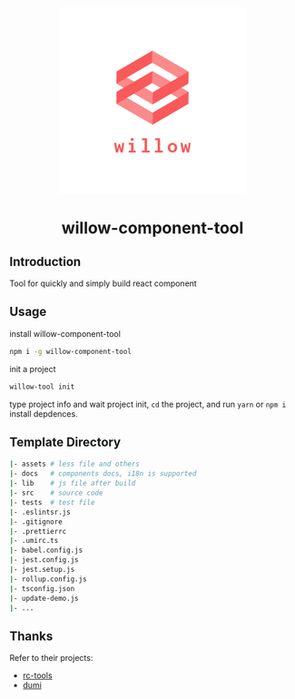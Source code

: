 <p align="center"><img src="https://raw.githubusercontent.com/kavience/willow-component-template/master/public/assets/logo.png?raw=true" /></p>
<h1 align="center">willow-component-tool</h1>

## Introduction

Tool for quickly and simply build react component

## Usage

install willow-component-tool
```bash
npm i -g willow-component-tool
```

init a project

```bash
willow-tool init
```

type project info and wait project init, `cd` the project, and run `yarn` or `npm i` install depdences.

## Template Directory

```bash 
|- assets # less file and others
|- docs   # components docs, i18n is supported
|- lib    # js file after build
|- src    # source code
|- tests  # test file
|- .eslintsr.js
|- .gitignore
|- .prettierrc
|- .umirc.ts
|- babel.config.js
|- jest.config.js
|- jest.setup.js
|- rollup.config.js
|- tsconfig.json
|- update-demo.js
|- ...
```

## Thanks
Refer to their projects:

- [rc-tools](https://github1s.com/react-component/rc-tools)
- [dumi](https://d.umijs.org)
